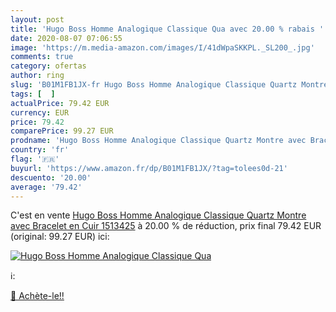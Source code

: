 ```yaml
---
layout: post
title: 'Hugo Boss Homme Analogique Classique Qua avec 20.00 % rabais '
date: 2020-08-07 07:06:55
image: 'https://m.media-amazon.com/images/I/41dWpaSKKPL._SL200_.jpg'
comments: true
category: ofertas
author: ring
slug: 'B01M1FB1JX-fr Hugo Boss Homme Analogique Classique Quartz Montre avec...'
tags: [  ]
actualPrice: 79.42 EUR
currency: EUR
price: 79.42
comparePrice: 99.27 EUR
prodname: 'Hugo Boss Homme Analogique Classique Quartz Montre avec Bracelet en Cuir 1513425'
country: 'fr'
flag: '🇫🇷'
buyurl: 'https://www.amazon.fr/dp/B01M1FB1JX/?tag=tolees0d-21'
descuento: '20.00'
average: '79.42'
---
```


C'est en vente [Hugo Boss Homme Analogique Classique Quartz Montre avec Bracelet en Cuir 1513425](https://www.amazon.fr/dp/B01M1FB1JX/?tag=tolees0d-21)  à  20.00 % de réduction, prix final  79.42 EUR (original: 99.27 EUR) ici:

[![Hugo Boss Homme Analogique Classique Qua](https://m.media-amazon.com/images/I/41dWpaSKKPL._SL200_.jpg)](https://www.amazon.fr/dp/B01M1FB1JX/?tag=tolees0d-21)

ℹ️:


[🛒 Achète-le!!](https://www.amazon.fr/dp/B01M1FB1JX/?tag=tolees0d-21)
